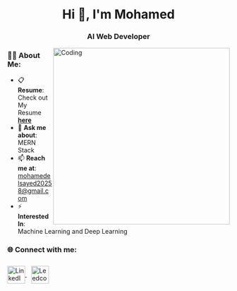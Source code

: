 
<h1 align="center">Hi 👋, I'm Mohamed</h1>
<h3 align="center">AI Web Developer</h3>


<img align="right" alt="Coding" width="400" src="https://i.pinimg.com/originals/ee/ed/e2/eeede229147eb053fe863ef1cc7faf0b.gif" />




### 👨‍💻 About Me:
- 📋 **Resume**: Check out My Resume [**here**]("https://docs.google.com/document/d/17EJ7N-B8FNgvgj5xeI-PFtT57iTuX4qGjdjRl7_Stz0/edit?tab=t.0")
- 💬 **Ask me about**: MERN Stack  
- 📫 **Reach me at**: [mohamedelsayed20258@gmail.com](mailto:mohamedelsayed20258@gmail.com)
- ⚡ **Interested In**: Machine Learning and Deep Learning


<h3 align="left">🌐 Connect with me:</h3>
<p align="left">
  <a href="https://www.linkedin.com/in/mohamedelsayed2002/" target="_blank">
    <img align="center" src="https://raw.githubusercontent.com/rahuldkjain/github-profile-readme-generator/master/src/images/icons/Social/linked-in-alt.svg" alt="LinkedIn - Mohamed Elsayed" height="40" width="40" />
  </a>
  <a href="https://leetcode.com/u/MohamedElsayed002/" target="_blank">
      <img align="center" src="https://th.bing.com/th/id/OIP.ymdLUYayjisO2uU47lOI0AHaHa?rs=1&pid=ImgDetMain" alt="Leedcode" height="40" width="40" style="margin: 10px;" />
  </a>
</p>


<br>
